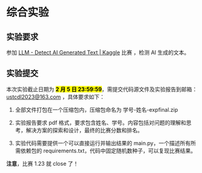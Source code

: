 # 综合实验

## 实验要求

参加 [LLM - Detect AI Generated Text | Kaggle](https://www.kaggle.com/competitions/llm-detect-ai-generated-text/overview) 比赛 ，检测 AI 生成的文本。

## 实验提交

本次实验截止日期为 <mark>**2 月 5 日 23:59:59**</mark>，需提交代码源文件及实验报告到邮箱：[ustcdl2023@163.com](mailto:ustcdl2023@163.com) ，具体要求如下：

1. 全部文件打包在一个压缩包内，压缩包命名为 学号-姓名-expfinal.zip

2. 实验报告要求 pdf 格式，要求包含姓名、学号。内容包括对问题的理解和思考，解决方案的探索和设计，最终的比赛分数和排名。

3. 实验代码需要提供一个可以直接运行并输出结果的 main.py，一个描述所有所需依赖包的 requirements.txt，代码中固定随机数种子，可以复现比赛结果。

**注意**，比赛 1.23 就 close 了！
